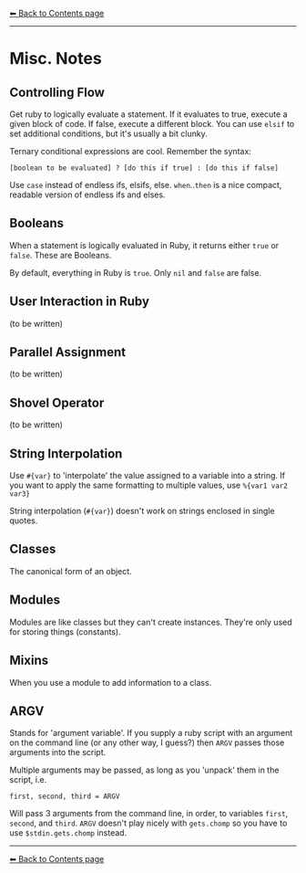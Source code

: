 [⬅︎ Back to Contents page](https://github.com/oscar-barlow/coding-notes#coding-notes)

---

# Misc. Notes

## Controlling Flow
Get ruby to logically evaluate a statement. If it evaluates to true, execute a given block of code. If false, execute a different block. You can use `elsif` to set additional conditions, but it's usually a bit clunky.

Ternary conditional expressions are cool. Remember the syntax:

`[boolean to be evaluated] ? [do this if true] : [do this if false]`

Use `case` instead of endless ifs, elsifs, else. `when`..`then` is a nice compact, readable version of endless ifs and elses.

## Booleans
When a statement is logically evaluated in Ruby, it returns either `true` or `false`. These are Booleans.

By default, everything in Ruby is `true`. Only `nil` and `false` are false.

## User Interaction in Ruby
(to be written)

## Parallel Assignment
(to be written)

## Shovel Operator
(to be written)

## String Interpolation
Use `#{var}` to 'interpolate' the value assigned to a variable into a string.
If you want to apply the same formatting to multiple values, use `%{var1 var2 var3}`

String interpolation (`#{var}`) doesn't work on strings enclosed in single quotes.

## Classes
The canonical form of an object.

## Modules
Modules are like classes but they can't create instances. They're only used for storing things (constants).

## Mixins
When you use a module to add information to a class.

## ARGV
Stands for 'argument variable'. If you supply a ruby script with an argument on the command line (or any other way, I guess?) then `ARGV` passes those arguments into the script.

Multiple arguments may be passed, as long as you 'unpack' them in the script, i.e.

`first, second, third = ARGV`

Will pass 3 arguments from the command line, in order, to variables `first`, `second`, and `third`. `ARGV` doesn't play nicely with `gets.chomp` so you have to use `$stdin.gets.chomp` instead.

---
[⬅︎ Back to Contents page](https://github.com/oscar-barlow/coding-notes#coding-notes)
